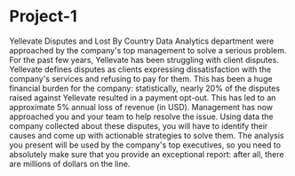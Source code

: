 # Project-1
Yellevate Disputes and Lost By Country
Data Analytics department were approached by the company's top management to solve a serious problem. For the past few years, Yellevate has been struggling with client disputes. Yellevate defines disputes as clients expressing dissatisfaction with the company's services and refusing to pay for them. This has been a huge financial burden for the company: statistically, nearly 20% of the disputes raised against Yellevate resulted in a payment opt-out. This has led to an approximate 5% annual loss of revenue (in USD). Management has now approached you and your team to help resolve the issue. Using data the company collected about these disputes, you will have to identify their causes and come up with actionable strategies to solve them. The analysis you present will be used by the company's top executives, so you need to absolutely make sure that you provide an exceptional report: after all, there are millions of dollars on the line.

